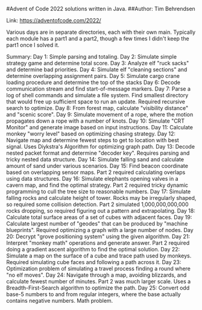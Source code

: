 #Advent of Code 2022 solutions written in Java.
##Author: Tim Behrendsen

Link: https://adventofcode.com/2022/

Various days are in separate directories, each with their own main. Typically each module has a part1 and a part2,
though a few times I didn't keep the part1 once I solved it.

Summary:
Day 1: Simple parsing and totaling.
Day 2: Simulate simple strategy game and determine total score.
Day 3: Analyze elf "ruck sacks" and determine bad priorities.
Day 4: Simulate elf "cleaning sections" and determine overlapping
    assignment pairs.
Day 5: Simulate cargo crane loading procedure and determine the top of the stacks
Day 6: Decode communication stream and find start-of-message markers.
Day 7: Parse a log of shell commands and simulate a file system. Find smallest
    directory that would free up sufficient space to run an update. Required
    recursive search to optimize.
Day 8: From forest map, calculate "visibility distance" and "scenic score".
Day 9: Simulate movement of a rope, where the motion propagates down a rope
    with a number of knots.
Day 10: Simulate "CRT Monitor" and generate image based on input instructions.
Day 11: Calculate monkey "worry level" based on optimizing chasing strategy.
Day 12: Navigate map and determine fewest steps to get to location with best signal.
    Uses Diykstra's Algorithm for optimizing graph path.
Day 13: Decode nested packet format and determine "decoder key". Requires parsing and
    tricky nested data structure.
Day 14: Simulate falling sand and calculate amount of sand under various scenarios.
Day 15: Find beacon coordinate based on overlapping sensor maps. Part 2 required calculating
    overlaps using data structures.
Day 16: Simulate elephants opening valves in a cavern map, and find the optimal strategy.
    Part 2 required tricky dynamic programming to cull the tree size to reasonable numbers.
Day 17: Simulate falling rocks and calculate height of tower. Rocks may be irregularly
    shaped, so required some collision detection. Part 2 simulated 1,000,000,000,000
    rocks dropping, so required figuring out a pattern and extrapolating.
Day 18: Calculate total surface areas of a set of cubes with adjacent faces.
Day 19: Calculate largest number of "geodes" that can be produced by "machine
    blueprints". Required optimizing a graph with a large number of nodes.
Day 20: Decrypt "grove positioning system" using the given algorithm.
Day 21: Interpret "monkey math" operations and generate answer. Part 2 required doing
    a gradient ascent algorithm to find the optimal solution.
Day 22: Simulate a map on the surface of a cube and trace path used by monkeys.
    Required simulating cube faces and following a path across it.
Day 23: Optimization problem of simulating a travel process finding a round where
    "no elf moves".
Day 24: Navigate through a map, avoiding blizzards, and calculate fewest number of
    minutes. Part 2 was much larger scale. Uses a Breadth-First-Search algorithm
    to optimize the path.
Day 25: Convert odd base-5 numbers to and from regular integers, where the base actually
    contains negative numbers. Math problem.